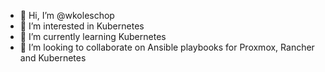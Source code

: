 - 👋 Hi, I’m @wkoleschop
- 👀 I’m interested in Kubernetes
- 🌱 I’m currently learning Kubernetes
- 💞️ I’m looking to collaborate on Ansible playbooks for Proxmox, Rancher and Kubernetes

<!---
wkoleschop/wkoleschop is a ✨ special ✨ repository because its `README.md` (this file) appears on your GitHub profile.
You can click the Preview link to take a look at your changes.
--->
